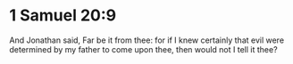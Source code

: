 # 1 Samuel 20:9

And Jonathan said, Far be it from thee: for if I knew certainly that evil were determined by my father to come upon thee, then would not I tell it thee?